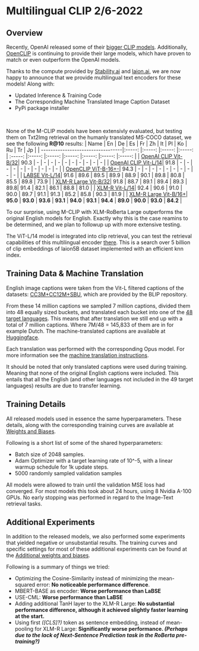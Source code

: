 # Multilingual CLIP 2/6-2022

## Overview
Recently, OpenAI released some of their [bigger CLIP models](https://github.com/openai/CLIP/blob/main/model-card.md). Additionally, [OpenCLIP](https://github.com/mlfoundations/open_clip) is continuing to provide their large models, which have proven to match or even outperform the OpenAI models.

Thanks to the compute provided by [Stability.ai](https://stability.ai/) and [laion.ai](https://laion.ai/), we are now happy to announce that we provide multilingual text encoders for these models!
Along with:
 - Updated Inference & Training Code
 - The Corresponding Machine Translated Image Caption Dataset
 - PyPi package installer
 
 <br>
 
None of the M-CLIP models have been extensivly evaluated, but testing them on Txt2Img retrieval on the humanly translated MS-COCO dataset, we see the following **R@10** results:
| Name | En | De | Es | Fr | Zh | It | Pl | Ko | Ru | Tr | Jp |
| ----------------------------------|:-----: |:-----: |:-----: |:-----: | :-----: |:-----: |:-----: |:-----: |:-----: |:-----: |:-----: |
| [OpenAI CLIP Vit-B/32](https://github.com/openai/CLIP)| 90.3 | - | - | - | - | - | - | - | - | - | - |
| [OpenAI CLIP Vit-L/14](https://github.com/openai/CLIP)| 91.8 | - | - | - | - | - | - | - | - | - | - |
| [OpenCLIP ViT-B-16+-](https://github.com/openai/CLIP)| 94.3 | - | - | - | - | - | - | - | - | - | - |
| [LABSE Vit-L/14](https://huggingface.co/M-CLIP/LABSE-Vit-L-14)| 91.6 | 89.6 | 89.5 | 89.9 | 88.9 | 90.1 | 89.8 | 80.8 | 85.5 | 89.8 | 73.9 |
| [XLM-R Large Vit-B/32](https://huggingface.co/M-CLIP/XLM-Roberta-Large-Vit-B-32)| 91.8 | 88.7 | 89.1 | 89.4 | 89.3 | 89.8| 91.4 | 82.1 | 86.1 | 88.8 | 81.0 |
| [XLM-R Vit-L/14](https://huggingface.co/M-CLIP/XLM-Roberta-Large-Vit-L-14)| 92.4 | 90.6 | 91.0 | 90.0 | 89.7 | 91.1 | 91.3 | 85.2 | 85.8 | 90.3 | 81.9 |
| [XLM-R Large Vit-B/16+](https://huggingface.co/M-CLIP/XLM-Roberta-Large-Vit-B-16Plus)| <b>95.0</b> | <b>93.0</b> | <b>93.6</b> | <b>93.1</b> | <b>94.0</b> | <b>93.1</b> | <b>94.4</b> | <b>89.0</b> | <b>90.0</b> | <b>93.0</b> | <b>84.2</b> |

To our surprise, using M-CLIP with XLM-RoBerta Large outperforms the original English models for English. Exactly why this is the case reamins to be determined, and we plan to followup up with more extensive testing.

The ViT-L/14 model is integrated into clip retrieval, you can test the retrieval capabilities of this multilingual encoder [there](https://rom1504.github.io/clip-retrieval/?useMclip=true&query=%E9%BB%84%E8%89%B2%E3%81%84%E7%8C%AB). This is a search over 5 billion of clip embeddings of laion5B dataset implemented with an efficient knn index.

## Training Data & Machine Translation
English image captions were taken from the Vit-L filtered captions of the datasets: [CC3M+CC12M+SBU](https://github.com/salesforce/BLIP#pre-training-datasets-download), which are provided by the BLIP repository.

From these 14 million captions we sampled 7 million captions, divided them into 48 equally sized buckets, and translated each bucket into one of the [48 target languages](https://github.com/FreddeFrallan/Multilingual-CLIP/blob/main/translation/data/fine_tune_languages.csv). This means that after translation we still end up with a total of 7 million captions. Where 7M/48 = 145,833 of them are in for example Dutch.
The machine-translated captions are available at [Huggingface](https://huggingface.co/datasets/M-CLIP/ImageCaptions-7M-Translations).

Each translation was performed with the corresponding Opus model. For more information see the [machine translation instructions](https://github.com/FreddeFrallan/Multilingual-CLIP/tree/main/translation).

It should be noted that only translated captions were used during training. Meaning that none of the original English captions were included. This entails that all the English (and other languages not included in the 49 target languages) results are due to transfer learning.

## Training Details
All released models used in essence the same hyperparameters. These details, along with the corresponding training curves are available at [Weights and Biases](https://wandb.ai/freddefrallan/Multilingual-CLIP/reports/M-CLIP-2-6-2022--VmlldzoyMTE1MjIz/edit?firstReport&runsetFilter).

Following is a short list of some of the shared hyperparameters:
 - Batch size of 2048 samples.
 - Adam Optimizer with a target learning rate of 10^-5, with a linear warmup schedule for 1k update steps.
 - 5000 randomly sampled validation samples

All models were allowed to train until the validation MSE loss had converged. For most models this took about 24 hours, using 8 Nvidia A-100 GPUs. No early stopping was performed in regard to the Image-Text retrieval tasks.

## Additional Experiments
In addition to the released models, we also performed some experiments that yielded negative or unsubstantial results. The training curves and specific settings for most of these additional experiments can be found at the [Additional weights and biases](https://wandb.ai/freddefrallan/M-CLIP?workspace=user-freddefrallan).

Following is a summary of things we tried:

- Optimizing the Cosine-Similarity instead of minimizing the mean-squared error: **No noticeable performance difference**.
 - MBERT-BASE as encoder: **Worse performance than LaBSE**
 - USE-CML: **Worse performance than LaBSE**
 - Adding additional TanH layer to the XLM-R Large: **No substantial performance difference, although it achieved slightly faster learning at the start.**
 - Using first *([CLS]?)* token as sentence embedding, instead of mean-pooling for XLM-R Large: **Significantly worse performance. *(Perhaps due to the lack of Next-Sentence Prediction task in the RoBerta pre-training?)***
